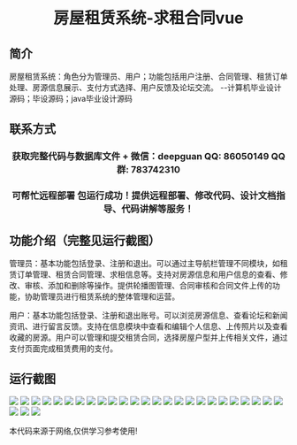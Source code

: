 <p><h1 align="center">房屋租赁系统-求租合同vue</h1></p>

## 简介
房屋租赁系统：角色分为管理员、用户；功能包括用户注册、合同管理、租赁订单处理、房源信息展示、支付方式选择、用户反馈及论坛交流。    --计算机毕业设计源码；毕设源码；java毕业设计源码


## 联系方式
<p><h3 align="center">获取完整代码与数据库文件 + 微信：deepguan QQ: 86050149 QQ群: 783742310</h3></p>
<p><h3 align="center">可帮忙远程部署 包运行成功！提供远程部署、修改代码、设计文档指导、代码讲解等服务！</h3></p>

## 功能介绍（完整见运行截图）
管理员：基本功能包括登录、注册和退出。可以通过主导航栏管理不同模块，如租赁订单管理、租赁合同管理、求租信息等。支持对房源信息和用户信息的查看、修改、审核、添加和删除等操作。提供轮播图管理、合同审核和合同文件上传的功能，协助管理员进行租赁系统的整体管理和运营。

用户：基本功能包括登录、注册和退出账号。可以浏览房源信息、查看论坛和新闻资讯、进行留言反馈。支持在信息模块中查看和编辑个人信息、上传照片以及查看收藏的房源。用户可以管理和提交租赁合同，选择房屋户型并上传相关文件，通过支付页面完成租赁费用的支付。


## 运行截图
![](https://bs-1329754181.cos.ap-shanghai.myqcloud.com/ssm/HousingRentalSystemRentalContract/img/001.jpg)
![](https://bs-1329754181.cos.ap-shanghai.myqcloud.com/ssm/HousingRentalSystemRentalContract/img/002.jpg)
![](https://bs-1329754181.cos.ap-shanghai.myqcloud.com/ssm/HousingRentalSystemRentalContract/img/003.jpg)
![](https://bs-1329754181.cos.ap-shanghai.myqcloud.com/ssm/HousingRentalSystemRentalContract/img/004.jpg)
![](https://bs-1329754181.cos.ap-shanghai.myqcloud.com/ssm/HousingRentalSystemRentalContract/img/005.jpg)
![](https://bs-1329754181.cos.ap-shanghai.myqcloud.com/ssm/HousingRentalSystemRentalContract/img/006.jpg)
![](https://bs-1329754181.cos.ap-shanghai.myqcloud.com/ssm/HousingRentalSystemRentalContract/img/007.jpg)
![](https://bs-1329754181.cos.ap-shanghai.myqcloud.com/ssm/HousingRentalSystemRentalContract/img/008.jpg)
![](https://bs-1329754181.cos.ap-shanghai.myqcloud.com/ssm/HousingRentalSystemRentalContract/img/009.jpg)
![](https://bs-1329754181.cos.ap-shanghai.myqcloud.com/ssm/HousingRentalSystemRentalContract/img/010.jpg)
![](https://bs-1329754181.cos.ap-shanghai.myqcloud.com/ssm/HousingRentalSystemRentalContract/img/011.jpg)
![](https://bs-1329754181.cos.ap-shanghai.myqcloud.com/ssm/HousingRentalSystemRentalContract/img/012.jpg)
![](https://bs-1329754181.cos.ap-shanghai.myqcloud.com/ssm/HousingRentalSystemRentalContract/img/013.jpg)
![](https://bs-1329754181.cos.ap-shanghai.myqcloud.com/ssm/HousingRentalSystemRentalContract/img/014.jpg)
![](https://bs-1329754181.cos.ap-shanghai.myqcloud.com/ssm/HousingRentalSystemRentalContract/img/015.jpg)
![](https://bs-1329754181.cos.ap-shanghai.myqcloud.com/ssm/HousingRentalSystemRentalContract/img/016.jpg)
![](https://bs-1329754181.cos.ap-shanghai.myqcloud.com/ssm/HousingRentalSystemRentalContract/img/017.jpg)
![](https://bs-1329754181.cos.ap-shanghai.myqcloud.com/ssm/HousingRentalSystemRentalContract/img/018.jpg)
![](https://bs-1329754181.cos.ap-shanghai.myqcloud.com/ssm/HousingRentalSystemRentalContract/img/019.jpg)
![](https://bs-1329754181.cos.ap-shanghai.myqcloud.com/ssm/HousingRentalSystemRentalContract/img/020.jpg)
![](https://bs-1329754181.cos.ap-shanghai.myqcloud.com/ssm/HousingRentalSystemRentalContract/img/021.jpg)
![](https://bs-1329754181.cos.ap-shanghai.myqcloud.com/ssm/HousingRentalSystemRentalContract/img/022.jpg)
![](https://bs-1329754181.cos.ap-shanghai.myqcloud.com/ssm/HousingRentalSystemRentalContract/img/023.jpg)
![](https://bs-1329754181.cos.ap-shanghai.myqcloud.com/ssm/HousingRentalSystemRentalContract/img/024.jpg)
![](https://bs-1329754181.cos.ap-shanghai.myqcloud.com/ssm/HousingRentalSystemRentalContract/img/025.jpg)
![](https://bs-1329754181.cos.ap-shanghai.myqcloud.com/ssm/HousingRentalSystemRentalContract/img/026.jpg)
![](https://bs-1329754181.cos.ap-shanghai.myqcloud.com/ssm/HousingRentalSystemRentalContract/img/027.jpg)
![](https://bs-1329754181.cos.ap-shanghai.myqcloud.com/ssm/HousingRentalSystemRentalContract/img/028.jpg)

<p>本代码来源于网络,仅供学习参考使用!</p>
